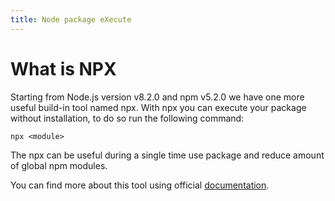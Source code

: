 ```yaml
---
title: Node package eXecute
---
```


# What is NPX

Starting from Node.js version v8.2.0 and npm v5.2.0 we have one more useful build-in tool named npx. With npx you can execute your package without installation, to do so run the following command:

```shell
npx <module>
```

The npx can be useful during a single time use package and reduce amount of global npm modules. 

You can find more about this tool using official [documentation](https://docs.npmjs.com/cli/v7/commands/npx).